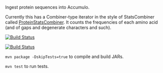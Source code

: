 Ingest protein sequences into Accumulo.

Currently this has a Combiner-type iterator in the style of StatsCombiner called [ProteinStatsCombiner](src/main/java/edu/stevens/ProteinStatsCombiner.java). It counts the frequencies of each amino acid (and of gaps and degenerate characters and such).

[![Build Status](https://travis-ci.org/Stevens-GraphGroup/HBaaS-Ingester.svg)](https://travis-ci.org/Stevens-GraphGroup/HBaaS-Ingester)

[![Build Status](https://api.shippable.com/projects/547518e9d46935d5fbbe9951/badge?branchName=master)](https://app.shippable.com/projects/547518e9d46935d5fbbe9951/builds/latest)

`mvn package -DskipTests=true` to compile and build JARs.

`mvn test` to run tests.


